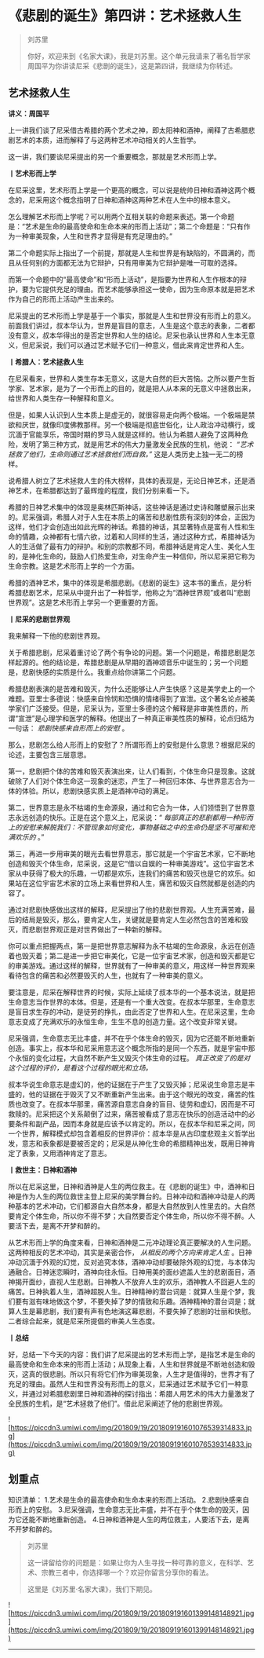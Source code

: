 # 《悲剧的诞生》第四讲：艺术拯救人生

> 刘苏里
> 
> 你好，欢迎来到《名家大课》，我是刘苏里。这个单元我请来了著名哲学家周国平为你讲读尼采《悲剧的诞生》，这是第四讲，我继续为你转述。

## 艺术拯救人生

 **讲义：周国平**

上一讲我们谈了尼采借古希腊的两个艺术之神，即太阳神和酒神，阐释了古希腊悲剧艺术的本质，进而解释了与这两种艺术冲动相关的人生哲学。

这一讲，我们要谈尼采提出的另一个重要概念，那就是艺术形而上学。

 **丨艺术形而上学**

在尼采这里，艺术形而上学是一个更高的概念，可以说是统帅日神和酒神这两个概念的，尼采用这个概念指明了日神和酒神这两种艺术在人生中的根本意义。

怎么理解艺术形而上学呢？可以用两个互相关联的命题来表述。第一个命题是：“艺术是生命的最高使命和生命本来的形而上活动”；第二个命题是：“只有作为一种审美现象，人生和世界才显得是有充足理由的。”

第二个命题实际上指出了一个前提，那就是人生和世界是有缺陷的，不圆满的，而且从任何别的方面都无法为它辩护，只有用审美为它辩护是唯一可取的选择。

而第一个命题中的“最高使命”和“形而上活动”，是指要为世界和人生作根本的辩护，要为它提供充足的理由。而艺术能够承担这一使命，因为生命原本就是把艺术作为自己的形而上活动产生出来的。

尼采提出的艺术形而上学是基于一个事实，那就是人生和世界没有形而上的意义。前面我们讲过，叔本华认为，世界是盲目的意志，人生是这个意志的表象，二者都没有意义，叔本华得出的是否定世界和人生的结论。尼采也承认世界和人生本无意义，但尼采说，我们可以通过艺术赋予它们一种意义，借此来肯定世界和人生。

 **丨希腊人：艺术拯救人生**

在尼采看来，世界和人类生存本无意义，这是大自然的巨大苦恼。之所以要产生哲学家、艺术家，是为了一个形而上的目的，就是把人从本来的无意义中拯救出来，给世界和人类生存一种解释和意义。

但是，如果人认识到人生本质上是虚无的，就很容易走向两个极端。一个极端是禁欲和厌世，就像印度佛教那样。另一个极端是彻底世俗化，让人政治冲动横行，或沉湎于官能享乐，帝国时期的罗马人就是这样的。他认为希腊人避免了这两种危险，发明了第三种方式，就是用艺术的伟大力量激发全民族的生机，他说： *“艺术拯救了他们，生命则通过艺术拯救他们而自救。”* 这是人类历史上独一无二的榜样。

说希腊人树立了艺术拯救人生的伟大榜样，具体的表现是，无论日神艺术，还是酒神艺术，在希腊都达到了最辉煌的程度，我们分别来看一下。

希腊的日神艺术集中的体现是奥林匹斯神话，这些神话是通过史诗和雕塑展示出来的。尼采强调，希腊人对于人生在本质上的痛苦和悲剧性质有深刻的体会，正因为这样，他们才会创造出如此光辉的神话。希腊的神话，其显著特点是富有人性和生命的情趣，众神都有七情六欲，过着和人同样的生活，通过这种方式，希腊神话为人的生活做了最有力的辩护。和别的宗教都不同，希腊神话是肯定人生、美化人生的，是神化生命的，鼓励人们热爱生命，对生命产生一种信仰，所以尼采把它称为生命宗教。这是艺术形而上学的一个方面。

希腊的酒神艺术，集中的体现是希腊悲剧。《悲剧的诞生》这本书的重点，是分析希腊悲剧艺术，尼采从中提升出了一种哲学，他称之为“酒神世界观”或者叫“悲剧世界观”。这是艺术形而上学另一个更重要的方面。

 **丨尼采的悲剧世界观**

我来解释一下他的悲剧世界观。

关于希腊悲剧，尼采着重讨论了两个有争论的问题。第一个问题是，希腊悲剧是怎样起源的。他的结论是，希腊悲剧是从早期的酒神颂音乐中诞生的；另一个问题是，悲剧快感的实质是什么。我重点给你讲第二个问题。

希腊悲剧表演的是苦难和毁灭，为什么还能够让人产生快感？这是美学史上的一个难题。亚里士多德说：快感来自怜悯和恐惧的情绪得到了宣泄。这个著名论点被美学家们广泛接受。但是，尼采认为，亚里士多德的这个解释是非审美性质的，所谓“宣泄”是心理学和医学的解释。他提出了一种真正审美性质的解释，论点归结为一句话： *悲剧快感来自形而上的安慰* 。

那么，悲剧怎么给人形而上的安慰了？所谓形而上的安慰是什么意思？根据尼采的论述，主要包含三层意思。

第一，悲剧把个体的苦难和毁灭表演出来，让人们看到，个体生命只是现象。这就破除了人们对个体生命这一现象的迷恋，产生了一种回归本体、与世界意志合为一体的体验。所以，悲剧快感实质上是酒神冲动的满足。

第二，世界意志是永不枯竭的生命源泉，通过和它合为一体，人们领悟到了世界意志永远创造的快乐。正是在这个意义上，尼采说：“ *每部真正的悲剧都用一种形而上的安慰来解脱我们：不管现象如何变化，事物基础之中的生命仍是坚不可摧和充满欢乐的* 。”

第三，再进一步用审美的眼光去看世界意志，那它就是一个宇宙艺术家，它不断地创造和毁灭个体生命，尼采说，这是它“借以自娱的一种审美游戏”。这位宇宙艺术家从中获得了极大的乐趣，一切都是欢乐，连我们的痛苦和毁灭也是它的欢乐。如果站在这位宇宙艺术家的立场上来看世界和人生，痛苦和毁灭自然就都是创造的内容了。

通过对悲剧快感做出这样的解释，尼采提出了他的悲剧世界观。人生充满苦难，最后的结局是毁灭，那么，要肯定人生，关键就是要肯定人生必然包含的苦难和毁灭，而悲剧世界观正是对世界做出了一种新的解释。

你可以重点把握两点，第一是把世界意志解释为永不枯竭的生命源泉，永远在创造着也毁灭着；第二是进一步把它审美化，它是一位宇宙艺术家，创造和毁灭都是它的审美游戏。通过这样的解释，世界就有了一种审美的意义，用这样一种世界观来看待包含的痛苦和必然要毁灭的人生，也就有了一种审美的意义。

要注意是，尼采在解释世界的时候，实际上延续了叔本华的一个基本说法，就是把生命意志当作世界的本体。但是，还是有一个重大改变。在叔本华那里，生命意志是盲目求生存的冲动，是徒劳的挣扎，由此否定了世界和人生。在尼采这里，生命意志变成了充满欢乐的永恒生命，生生不息的创造力量。这个改变非常关键。

尼采强调，生命意志无比丰盛，并不在乎个体生命的毁灭，因为它还能不断地重新创造。事实上，叔本华和尼采用意志这个概念所指的是同一个东西，就是宇宙中那个永恒的变化过程，大自然不断产生又毁灭个体生命的过程。 *真正改变了的是对这个过程的评价，是看这个过程的眼光和立场。*

叔本华说生命意志是虚幻的，他的证据在于产生了又毁灭掉；尼采说生命意志是丰盛的，他的证据在于毁灭了又不断重新产生出来。由于这个眼光的改变，痛苦的性质也改变了。在叔本华那里，痛苦源自意志自身的盲目、徒劳和虚幻，因而是不可救赎的。尼采把这个关系颠倒了过来，痛苦被看成了意志在快乐的创造活动中的必要条件和副产品，因而本身就是应该予以肯定的。所以，在叔本华和尼采之间，同一个世界，解释模式却包含着相反的世界评价：叔本华是从古印度悲观主义哲学出发，意志和表象都是要被否定的；尼采是从神化生命的希腊精神出发，既用日神肯定了表象，又用酒神肯定了意志。

 **丨救世主：日神和酒神**

所以在尼采这里，日神和酒神是人生的两位救主。在《悲剧的诞生》中，酒神和日神是作为人生的两位救世主登上尼采的美学舞台的。日神冲动和酒神冲动是人的两种基本的艺术冲动，它们都源自大自然本身，都是大自然放到人性里去的。大自然要肯定个体生命，所以你不得不梦；大自然要否定个体生命，所以你不得不醉。人要活下去，是离不开梦和醉的。

从艺术形而上学的角度来看，日神和酒神是二元冲动理论真正要解决的人生问题。这两种相反的艺术冲动，其实是亲密合作， *从相反的两个方向来肯定人生* 。日神冲动沉湎于外观的幻觉，反对追究本体，酒神冲动却要破除外观的幻觉，与本体沟通融合。日神迷恋瞬时，酒神向往永恒。日神用美的面纱遮盖人生的悲剧面目，酒神揭开面纱，直视人生悲剧。日神教人不放弃人生的欢乐，酒神教人不回避人生的痛苦。日神执着人生，酒神超脱人生。日神精神的潜台词是：就算人生是个梦，我们要有滋有味地做这个梦，不要失掉了梦的情致和乐趣。酒神精神的潜台词是；就算人生是幕悲剧，我们要有声有色地演这幕悲剧，不要失掉了悲剧的壮丽和快慰。二者综合起来，就是尼采所提倡的审美人生态度。

 **丨总结**

好，总结一下今天的内容：我们讲了尼采提出的艺术形而上学，是指艺术是生命的最高使命和生命本来的形而上活动；从现象上看，人生和世界就是不断地创造和毁灭，这真的很悲剧。所以只有将它们作为审美现象，人生才是值得的，世界才有了充足的理由。虽然人生和世界没有形而上的意义，尼采通过艺术赋予它们一种意义，并通过对希腊悲剧里日神和酒神的探讨指出：希腊人用艺术的伟大力量激发了全民族的生机，是“艺术拯救了他们”。借此尼采阐述了他的悲剧世界观。

![https://piccdn3.umiwi.com/img/201809/19/201809191601076539314833.jpg](https://piccdn3.umiwi.com/img/201809/19/201809191601076539314833.jpg)

## 划重点

知识清单：
1.艺术是生命的最高使命和生命本来的形而上活动。
2.悲剧快感来自形而上的安慰。
3.尼采强调，生命意志无比丰盛，并不在乎个体生命的毁灭，因为它还能不断地重新创造。
4.日神和酒神是人生的两位救主，人要活下去，是离不开梦和醉的。


> 刘苏里
> 
> 这一讲留给你的问题是：如果让你为人生寻找一种可靠的意义，在科学、艺术、宗教三者中，你选择哪一个？欢迎你留言分享你的看法。
> 
> 这里是《刘苏里·名家大课》，我们下期见。

![https://piccdn3.umiwi.com/img/201809/19/201809191601399148148921.jpg](https://piccdn3.umiwi.com/img/201809/19/201809191601399148148921.jpg)

---
